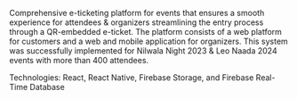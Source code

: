 Comprehensive e-ticketing platform for events that ensures a smooth experience for attendees & organizers streamlining the entry process through a QR-embedded e-ticket. The platform consists of a web platform for customers and a web and mobile application for organizers. This system was successfully implemented for Nilwala Night 2023 & Leo Naada 2024 events with more than 400 attendees.

Technologies: React, React Native, Firebase Storage, and Firebase Real-Time Database

